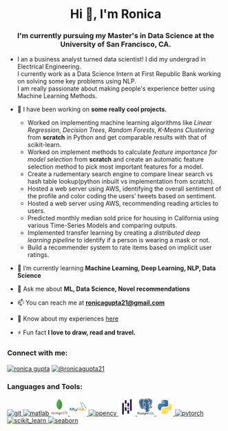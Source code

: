 <h1 align="center">Hi 👋, I'm Ronica</h1>
<h3 align="center">I'm currently pursuing my Master's in Data Science at the University of San Francisco, CA.</h3>

- I an a business analyst turned data scientist! I did my undergrad in Electrical Engineering. <br>
I currently work as a Data Science Intern at First Republic Bank working on solving some key problems using NLP. <br>
I am really passionate about making people's experience better using Machine Learning Methods.

- 🔭 I have been working on **some really cool projects.**<br>
  - Worked on implementing machine learning algorithms like *Linear Regression*, *Decision Trees*, *Random Forests*, *K-Means Clustering* from **scratch** in Python and get comparable results with that of scikit-learn.
  - Worked on implement methods to calculate *feature importance for model selection* from **scratch** and create an automatic feature selection method to pick most important features for a model.
  - Create a rudementary search engine to compare linear search vs hash table lookup(python inbuilt vs implementation from scratch).
  - Hosted a web server using AWS, identifying the overall sentiment of the profile and color coding the users’ tweets based on sentiment.
  - Hosted a web server using AWS, recommending reading articles to users.
  - Predicted monthly median sold price for housing in California using various Time-Series Models and comparing outputs.
  - Implemented transfer learning by creating a *distributed deep learning pipeline* to identify if a person is wearing a mask or not.
  - Build a recommender system to rate items based on implicit user ratings.

- 🌱 I’m currently learning **Machine Learning, Deep Learning, NLP, Data Science**

- 💬 Ask me about **ML, Data Science, Novel recommendations**

- 📫 You can reach me at **ronicagupta21@gmail.com**

- 📄 Know about my experiences [here](https://drive.google.com/file/d/1VK-tVd_3EuJfQZqW_uHgC7mCbPhM4bAC/view?usp=sharing)

- ⚡ Fun fact **I love to draw, read and travel.**

<h3 align="left">Connect with me:</h3>
<p align="left">
<a href="https://linkedin.com/in/ronica gupta" target="blank"><img align="center" src="https://raw.githubusercontent.com/rahuldkjain/github-profile-readme-generator/master/src/images/icons/Social/linked-in-alt.svg" alt="ronica gupta" height="30" width="40" /></a>
<a href="https://medium.com/@ronicagupta21" target="blank"><img align="center" src="https://raw.githubusercontent.com/rahuldkjain/github-profile-readme-generator/master/src/images/icons/Social/medium.svg" alt="@ronicagupta21" height="30" width="40" /></a>
</p>

<h3 align="left">Languages and Tools:</h3>
<p align="left"> <a href="https://git-scm.com/" target="_blank" rel="noreferrer"> <img src="https://www.vectorlogo.zone/logos/git-scm/git-scm-icon.svg" alt="git" width="40" height="40"/> </a> <a href="https://www.mathworks.com/" target="_blank" rel="noreferrer"> <img src="https://upload.wikimedia.org/wikipedia/commons/2/21/Matlab_Logo.png" alt="matlab" width="40" height="40"/> </a> <a href="https://www.mongodb.com/" target="_blank" rel="noreferrer"> <img src="https://raw.githubusercontent.com/devicons/devicon/master/icons/mongodb/mongodb-original-wordmark.svg" alt="mongodb" width="40" height="40"/> </a> <a href="https://www.mysql.com/" target="_blank" rel="noreferrer"> <img src="https://raw.githubusercontent.com/devicons/devicon/master/icons/mysql/mysql-original-wordmark.svg" alt="mysql" width="40" height="40"/> </a> <a href="https://opencv.org/" target="_blank" rel="noreferrer"> <img src="https://www.vectorlogo.zone/logos/opencv/opencv-icon.svg" alt="opencv" width="40" height="40"/> </a> <a href="https://pandas.pydata.org/" target="_blank" rel="noreferrer"> <img src="https://raw.githubusercontent.com/devicons/devicon/2ae2a900d2f041da66e950e4d48052658d850630/icons/pandas/pandas-original.svg" alt="pandas" width="40" height="40"/> </a> <a href="https://www.postgresql.org" target="_blank" rel="noreferrer"> <img src="https://raw.githubusercontent.com/devicons/devicon/master/icons/postgresql/postgresql-original-wordmark.svg" alt="postgresql" width="40" height="40"/> </a> <a href="https://www.python.org" target="_blank" rel="noreferrer"> <img src="https://raw.githubusercontent.com/devicons/devicon/master/icons/python/python-original.svg" alt="python" width="40" height="40"/> </a> <a href="https://pytorch.org/" target="_blank" rel="noreferrer"> <img src="https://www.vectorlogo.zone/logos/pytorch/pytorch-icon.svg" alt="pytorch" width="40" height="40"/> </a> <a href="https://scikit-learn.org/" target="_blank" rel="noreferrer"> <img src="https://upload.wikimedia.org/wikipedia/commons/0/05/Scikit_learn_logo_small.svg" alt="scikit_learn" width="40" height="40"/> </a> <a href="https://seaborn.pydata.org/" target="_blank" rel="noreferrer"> <img src="https://seaborn.pydata.org/_images/logo-mark-lightbg.svg" alt="seaborn" width="40" height="40"/> </a> </p>
